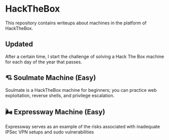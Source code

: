 # HackTheBox
This repository contains writeups about machines in the platform of HackTheBox.

## Updated
After a certain time, I start the challenge of solving a Hack The Box machine for each day of the year that passes.

## 💘 Soulmate Machine (Easy)
Soulmate is a HackTheBox machine for beginners; you can practice web exploitation, reverse shells, and privilege escalation.

## 🌬️ Expressway Machine (Easy)
Expressway serves as an example of the risks associated with inadequate IPSec VPN setups and sudo vulnerabilities
